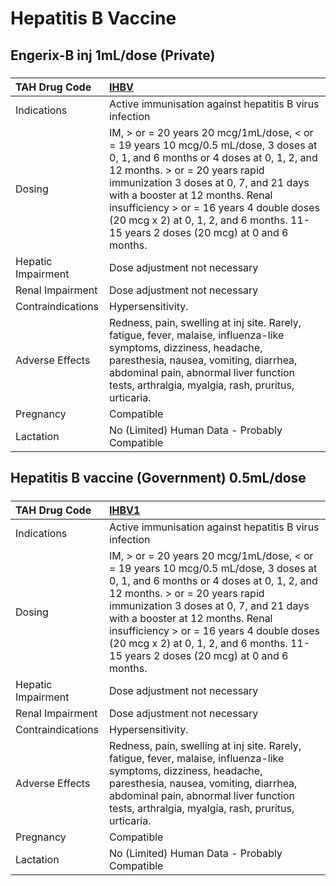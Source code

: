 # Hepatitis B Vaccine

## Engerix-B inj 1mL/dose (Private)

##### 

| TAH Drug Code      | [IHBV](https://www.tahsda.org.tw/drugs/hissearch.php?drug_code=IHBV)                                                                                                                                                                                                                                                                                                                |
|:-------------------|:------------------------------------------------------------------------------------------------------------------------------------------------------------------------------------------------------------------------------------------------------------------------------------------------------------------------------------------------------------------------------------|
| Indications        | Active immunisation against hepatitis B virus infection                                                                                                                                                                                                                                                                                                                             |
| Dosing             | IM, > or = 20 years 20 mcg/1mL/dose, < or = 19 years 10 mcg/0.5 mL/dose, 3 doses at 0, 1, and 6 months or 4 doses at 0, 1, 2, and 12 months. > or = 20 years rapid immunization 3 doses at 0, 7, and 21 days with a booster at 12 months. Renal insufficiency > or = 16 years 4 double doses (20 mcg x 2) at 0, 1, 2, and 6 months. 11-15 years 2 doses (20 mcg) at 0 and 6 months. |
| Hepatic Impairment | Dose adjustment not necessary                                                                                                                                                                                                                                                                                                                                                       |
| Renal Impairment   | Dose adjustment not necessary                                                                                                                                                                                                                                                                                                                                                       |
| Contraindications  | Hypersensitivity.                                                                                                                                                                                                                                                                                                                                                                   |
| Adverse Effects    | Redness, pain, swelling at inj site. Rarely, fatigue, fever, malaise, influenza-like symptoms, dizziness, headache, paresthesia, nausea, vomiting, diarrhea, abdominal pain, abnormal liver function tests, arthralgia, myalgia, rash, pruritus, urticaria.                                                                                                                         |
| Pregnancy          | Compatible                                                                                                                                                                                                                                                                                                                                                                          |
| Lactation          | No (Limited) Human Data - Probably Compatible                                                                                                                                                                                                                                                                                                                                       |

## Hepatitis B vaccine (Government) 0.5mL/dose

##### 

| TAH Drug Code      | [IHBV1](https://www.tahsda.org.tw/drugs/hissearch.php?drug_code=IHBV1)                                                                                                                                                                                                                                                                                                              |
|:-------------------|:------------------------------------------------------------------------------------------------------------------------------------------------------------------------------------------------------------------------------------------------------------------------------------------------------------------------------------------------------------------------------------|
| Indications        | Active immunisation against hepatitis B virus infection                                                                                                                                                                                                                                                                                                                             |
| Dosing             | IM, > or = 20 years 20 mcg/1mL/dose, < or = 19 years 10 mcg/0.5 mL/dose, 3 doses at 0, 1, and 6 months or 4 doses at 0, 1, 2, and 12 months. > or = 20 years rapid immunization 3 doses at 0, 7, and 21 days with a booster at 12 months. Renal insufficiency > or = 16 years 4 double doses (20 mcg x 2) at 0, 1, 2, and 6 months. 11-15 years 2 doses (20 mcg) at 0 and 6 months. |
| Hepatic Impairment | Dose adjustment not necessary                                                                                                                                                                                                                                                                                                                                                       |
| Renal Impairment   | Dose adjustment not necessary                                                                                                                                                                                                                                                                                                                                                       |
| Contraindications  | Hypersensitivity.                                                                                                                                                                                                                                                                                                                                                                   |
| Adverse Effects    | Redness, pain, swelling at inj site. Rarely, fatigue, fever, malaise, influenza-like symptoms, dizziness, headache, paresthesia, nausea, vomiting, diarrhea, abdominal pain, abnormal liver function tests, arthralgia, myalgia, rash, pruritus, urticaria.                                                                                                                         |
| Pregnancy          | Compatible                                                                                                                                                                                                                                                                                                                                                                          |
| Lactation          | No (Limited) Human Data - Probably Compatible                                                                                                                                                                                                                                                                                                                                       |


